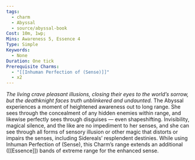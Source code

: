 ```yaml
---
tags:
  - charm
  - Abyssal
  - source/abyssal-book
Cost: 10m, 1wp;
Mins: Awareness 5, Essence 4
Type: Simple
Keywords:
  - None
Duration: One tick
Prerequisite Charms:
  - "[[Inhuman Perfection of (Sense)]]"
  - x2
---
```

*The living crave pleasant illusions, closing their eyes to the world’s sorrow, but the deathknight faces truth unblinkered and undaunted.*
The Abyssal experiences a moment of heightened awareness out to long range. She sees through the concealment of any hidden enemies within range, and likewise perfectly sees through disguises — even shapeshifting. Invisibility, magical silence, and the like are no impediment to her senses, and she can see through all forms of sensory illusion or other magic that distorts or impairs the senses, including Sidereals’ resplendent destinies.
While using Inhuman Perfection of (Sense), this Charm’s range extends an additional ([[Essence]]) bands of extreme range for the enhanced sense.